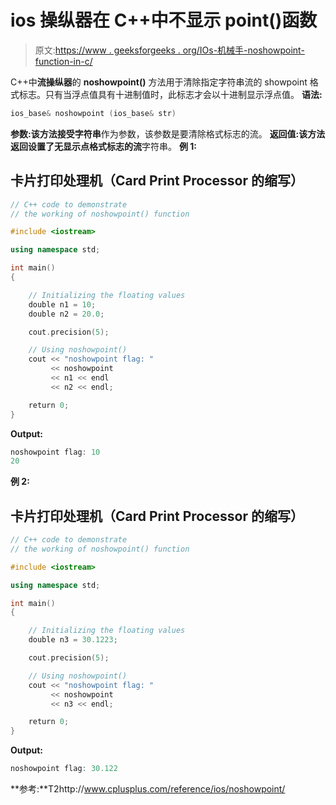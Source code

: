 # ios 操纵器在 C++中不显示 point()函数

> 原文:[https://www . geeksforgeeks . org/IOs-机械手-noshowpoint-function-in-c/](https://www.geeksforgeeks.org/ios-manipulators-noshowpoint-function-in-c/)

C++中**流操纵器**的 **noshowpoint()** 方法用于清除指定字符串流的 showpoint 格式标志。只有当浮点值具有十进制值时，此标志才会以十进制显示浮点值。
**语法:**

```cpp
ios_base& noshowpoint (ios_base& str)
```

**参数:**该方法接受**字符串**作为参数，该参数是要清除格式标志的流。
**返回值:**该方法返回设置了无显示点格式标志的**流**字符串。
**例 1:**

## 卡片打印处理机（Card Print Processor 的缩写）

```cpp
// C++ code to demonstrate
// the working of noshowpoint() function

#include <iostream>

using namespace std;

int main()
{

    // Initializing the floating values
    double n1 = 10;
    double n2 = 20.0;

    cout.precision(5);

    // Using noshowpoint()
    cout << "noshowpoint flag: "
         << noshowpoint
         << n1 << endl
         << n2 << endl;

    return 0;
}
```

**Output:** 

```cpp
noshowpoint flag: 10
20
```

**例 2:**

## 卡片打印处理机（Card Print Processor 的缩写）

```cpp
// C++ code to demonstrate
// the working of noshowpoint() function

#include <iostream>

using namespace std;

int main()
{

    // Initializing the floating values
    double n3 = 30.1223;

    cout.precision(5);

    // Using noshowpoint()
    cout << "noshowpoint flag: "
         << noshowpoint
         << n3 << endl;

    return 0;
}
```

**Output:** 

```cpp
noshowpoint flag: 30.122
```

**参考:**T2http://www.cplusplus.com/reference/ios/noshowpoint/